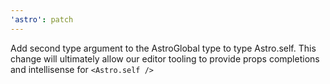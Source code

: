 ```yaml
---
'astro': patch
---
```


Add second type argument to the AstroGlobal type to type Astro.self. This change will ultimately allow our editor tooling to provide props completions and intellisense for `<Astro.self />`
